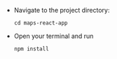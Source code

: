 - Navigate to the project directory:
  ```
  cd maps-react-app
  ```
- Open your terminal and run
  ```
  npm install
  ```
